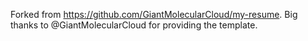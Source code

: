 Forked from https://github.com/GiantMolecularCloud/my-resume. 
Big thanks to @GiantMolecularCloud for providing the template.
